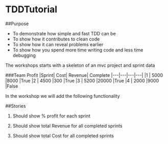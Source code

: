 # TDDTutorial

##Purpose
* To demonstrate how simple and fast TDD can be
* To show how it contributes to clean code
* To show how it can reveal problems earlier
* To show how you spend more time writing code and less time debugging

The workshops starts with a skeleton of an mvc project and sprint data

###Team Profit
|Sprint|	Cost|	Revenue|	Complete
|---|---|---|---|
|1	     | 5000	|8000	  |True
|2	     | 4500	|300	  |True
|3	     | 5200	|20000	|True
|4	     | 2000	|9000	  |False

In the workshop we will add the following functionality

##Stories
1. Should show % profit for each sprint

1. Should show total Revenue for all completed sprints

1. Should show total Cost for all completed sprints

